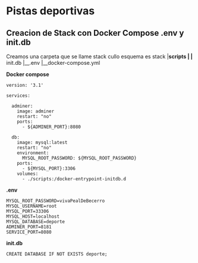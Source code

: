 # Pistas deportivas #

## Creacion de Stack con Docker Compose .env y init.db ##

Creamos una carpeta que se llame stack cullo esquema es 
    stack
    |__scripts
    |   |__ init.db
    |__.env
    |__docker-compose.yml

**Docker compose**
```
version: '3.1'

services:

  adminer:
    image: adminer
    restart: "no"
    ports:
      - ${ADMINER_PORT}:8080

  db:
    image: mysql:latest
    restart: "no"
    environment:
      MYSQL_ROOT_PASSWORD: ${MYSQL_ROOT_PASSWORD}
    ports:
      - ${MYSQL_PORT}:3306
    volumes:
      - ./scripts:/docker-entrypoint-initdb.d
  ```
**.env**
```
MYSQL_ROOT_PASSWORD=vivaPealDeBecerro
MYSQL_USERNAME=root
MYSQL_PORT=33306
MYSQL_HOST=localhost
MYSQL_DATABASE=deporte
ADMINER_PORT=8181
SERVICE_PORT=8080
  ```
**init.db**

```CREATE DATABASE IF NOT EXISTS deporte;```
